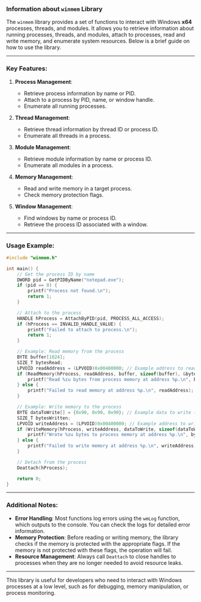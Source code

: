 ### Information about `winmem` Library

The `winmem` library provides a set of functions to interact with Windows **x64** processes, threads, and modules. It allows you to retrieve information about running processes, threads, and modules, attach to processes, read and write memory, and enumerate system resources. Below is a brief guide on how to use the library.

---

### Key Features:
1. **Process Management**:
   - Retrieve process information by name or PID.
   - Attach to a process by PID, name, or window handle.
   - Enumerate all running processes.

2. **Thread Management**:
   - Retrieve thread information by thread ID or process ID.
   - Enumerate all threads in a process.

3. **Module Management**:
   - Retrieve module information by name or process ID.
   - Enumerate all modules in a process.

4. **Memory Management**:
   - Read and write memory in a target process.
   - Check memory protection flags.

5. **Window Management**:
   - Find windows by name or process ID.
   - Retrieve the process ID associated with a window.

---

### Usage Example:

```c
#include "winmem.h"

int main() {
    // Get the process ID by name
    DWORD pid = GetPIDByName("notepad.exe");
    if (pid == 0) {
        printf("Process not found.\n");
        return 1;
    }

    // Attach to the process
    HANDLE hProcess = AttachByPID(pid, PROCESS_ALL_ACCESS);
    if (hProcess == INVALID_HANDLE_VALUE) {
        printf("Failed to attach to process.\n");
        return 1;
    }

    // Example: Read memory from the process
    BYTE buffer[1024];
    SIZE_T bytesRead;
    LPVOID readAddress = (LPVOID)0x00400000; // Example address to read from
    if (ReadMemory(hProcess, readAddress, buffer, sizeof(buffer), &bytesRead)) {
        printf("Read %zu bytes from process memory at address %p.\n", bytesRead, readAddress);
    } else {
        printf("Failed to read memory at address %p.\n", readAddress);
    }

    // Example: Write memory to the process
    BYTE dataToWrite[] = {0x90, 0x90, 0x90}; // Example data to write (NOP instructions)
    SIZE_T bytesWritten;
    LPVOID writeAddress = (LPVOID)0x00400000; // Example address to write to
    if (WriteMemory(hProcess, writeAddress, dataToWrite, sizeof(dataToWrite), &bytesWritten)) {
        printf("Wrote %zu bytes to process memory at address %p.\n", bytesWritten, writeAddress);
    } else {
        printf("Failed to write memory at address %p.\n", writeAddress);
    }

    // Detach from the process
    Deattach(hProcess);

    return 0;
}
```

---

### Additional Notes:
- **Error Handling**: Most functions log errors using the `wmLog` function, which outputs to the console. You can check the logs for detailed error information.
- **Memory Protection**: Before reading or writing memory, the library checks if the memory is protected with the appropriate flags. If the memory is not protected with these flags, the operation will fail.
- **Resource Management**: Always call `Deattach` to close handles to processes when they are no longer needed to avoid resource leaks.

---

This library is useful for developers who need to interact with Windows processes at a low level, such as for debugging, memory manipulation, or process monitoring.